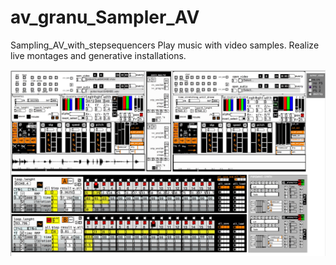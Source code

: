 # av_granu_Sampler_AV
Sampling_AV_with_stepsequencers
Play music with video samples.
Realize live montages and generative installations.

![Alt text](/doc/img/avgra_tout.jpeg)
